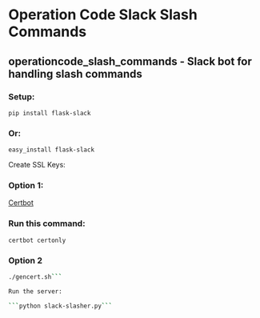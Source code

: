 # Operation Code Slack Slash Commands
## operationcode_slash_commands - Slack bot for handling slash commands
### Setup:
```pip install flask-slack```

### Or:

```easy_install flask-slack```

Create SSL Keys:
### Option 1:
[Certbot](https://certbot.eff.org/#osx-other)
### Run this command:
```certbot certonly```
### Option 2
```./genkey.sh
./gencert.sh```

Run the server:

```python slack-slasher.py```
